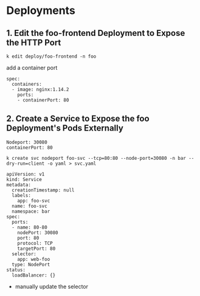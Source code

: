 # Deployments 

## 1. Edit the foo-frontend Deployment to Expose the HTTP Port

```
k edit deploy/foo-frontend -n foo
```

add a container port 
```
spec:
  containers:
  - image: nginx:1.14.2
    ports:
    - containerPort: 80

```

## 2. Create a Service to Expose the foo Deployment's Pods Externally
    Nodeport: 30080
    containerPort: 80

```
k create svc nodeport foo-svc --tcp=80:80 --node-port=30080 -n bar --dry-run=client -o yaml > svc.yaml
```

```
apiVersion: v1
kind: Service
metadata:
  creationTimestamp: null
  labels:
    app: foo-svc
  name: foo-svc
  namespace: bar
spec:
  ports:
  - name: 80-80
    nodePort: 30080
    port: 80
    protocol: TCP
    targetPort: 80
  selector:
    app: web-foo
  type: NodePort
status:
  loadBalancer: {}
```

- manually update the selector 